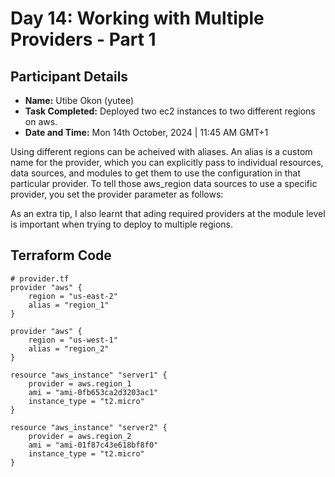 # Day 14: Working with Multiple Providers - Part 1

## Participant Details

- **Name:** Utibe Okon (yutee)
- **Task Completed:** Deployed two ec2 instances to two different regions on aws.
- **Date and Time:** Mon 14th October, 2024 | 11:45 AM GMT+1

Using different regions can be acheived with aliases. An alias is a custom name for the provider, which you can explicitly pass to individual resources, data sources, and modules to get them to use the configuration in that particular provider. To tell those aws_region data sources to use a specific provider, you set the provider parameter as follows:

As an extra tip, I also learnt that ading required providers at the module level is important when trying to deploy to multiple regions.

## Terraform Code 
```hcl
# provider.tf
provider "aws" {
    region = "us-east-2"
    alias = "region_1"
}

provider "aws" {
    region = "us-west-1"
    alias = "region_2"
}

resource "aws_instance" "server1" {
    provider = aws.region_1
    ami = "ami-0fb653ca2d3203ac1"
    instance_type = "t2.micro"
}

resource "aws_instance" "server2" {
    provider = aws.region_2
    ami = "ami-01f87c43e618bf8f0"
    instance_type = "t2.micro"
}
```